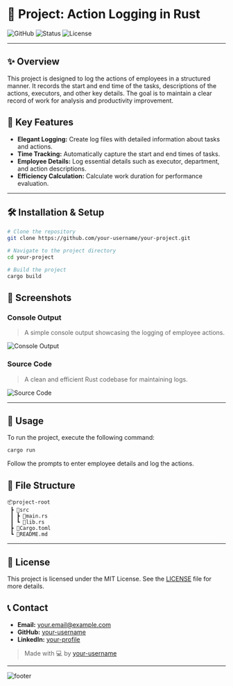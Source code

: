 
# 🚀 Project: Action Logging in Rust

![GitHub](https://img.shields.io/badge/version-1.0-blue?style=for-the-badge&logo=appveyor)
![Status](https://img.shields.io/badge/status-active-success?style=for-the-badge)
![License](https://img.shields.io/badge/license-MIT-green?style=for-the-badge)

---

## ✨ Overview

This project is designed to log the actions of employees in a structured manner. It records the start and end time of the tasks, descriptions of the actions, executors, and other key details. The goal is to maintain a clear record of work for analysis and productivity improvement.

## 🎨 Key Features

- **Elegant Logging:** Create log files with detailed information about tasks and actions.
- **Time Tracking:** Automatically capture the start and end times of tasks.
- **Employee Details:** Log essential details such as executor, department, and action descriptions.
- **Efficiency Calculation:** Calculate work duration for performance evaluation.

---

## 🛠️ Installation & Setup

```bash
# Clone the repository
git clone https://github.com/your-username/your-project.git

# Navigate to the project directory
cd your-project

# Build the project
cargo build
```

## 📸 Screenshots

### Console Output
> A simple console output showcasing the logging of employee actions.

![Console Output](sandbox:/mnt/data/A_screenshot_of_a_simple_Rust_program_running_in_a.png)

### Source Code
> A clean and efficient Rust codebase for maintaining logs.

![Source Code](sandbox:/mnt/data/A_screenshot_of_a_simple_Rust_program_running_in_a.png)

---

## 🚀 Usage

To run the project, execute the following command:

```bash
cargo run
```

Follow the prompts to enter employee details and log the actions.

## 📂 File Structure

```
📦project-root
 ┣ 📂src
 ┃ ┣ 📜main.rs
 ┃ ┗ 📜lib.rs
 ┣ 📜Cargo.toml
 ┗ 📜README.md
```

---

## 📝 License

This project is licensed under the MIT License. See the [LICENSE](LICENSE) file for more details.

## 📞 Contact

- **Email:** [your.email@example.com](mailto:your.email@example.com)
- **GitHub:** [your-username](https://github.com/your-username)
- **LinkedIn:** [your-profile](https://linkedin.com/in/your-profile)

> Made with 💻 by [your-username](https://github.com/your-username)

---

![footer](https://via.placeholder.com/800x100.png?text=Elegant+Footer)
